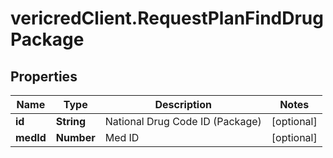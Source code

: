 # vericredClient.RequestPlanFindDrugPackage

## Properties
Name | Type | Description | Notes
------------ | ------------- | ------------- | -------------
**id** | **String** | National Drug Code ID (Package) | [optional] 
**medId** | **Number** | Med ID | [optional] 


